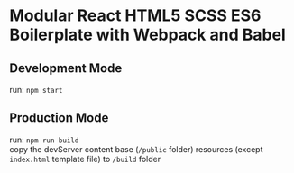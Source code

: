 <h1>Modular React HTML5 SCSS ES6 Boilerplate with Webpack and Babel</h1>

<h2>Development Mode</h2>
<p>run: <code>npm start</code></p>

<h2>Production Mode</h2>
<p>run: <code>npm run build</code></br>
copy the devServer content base (<code>/public</code> folder) resources (except <code>index.html</code> template file) to <code>/build</code> folder
</p>
